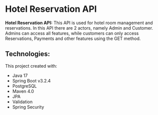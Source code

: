 # Hotel Reservation API

**Hotel Reservation API:** This API is used for hotel room management and reservations. In this API there are 2 actors, namely Admin and Customer. Admins can access all features, while customers can only access Reservations, Payments and other features using the GET method.

[POSTMAN DOCS]: (https://documenter.getpostman.com/view/17589555/2sA35Eb3nY)



## Technologies:

This project created with:

- Java 17
- Spring Boot v3.2.4
- PostgreSQL
- Maven 4.0
- JPA
- Validation
- Spring Security

